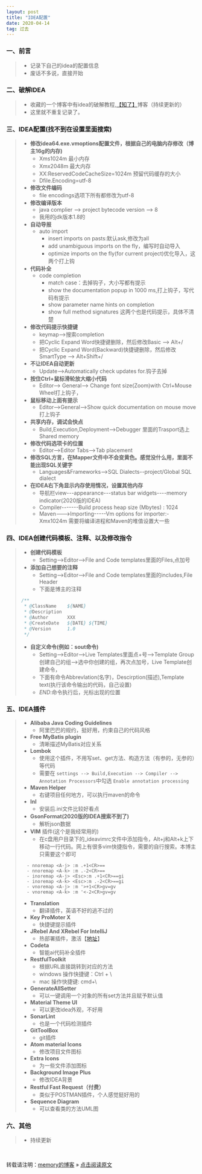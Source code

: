 ```yaml
---
layout: post
title: "IDEA配置"
date: 2020-04-14
tag: 过去
---
```

### 一、前言

> * 记录下自己的idea的配置信息
> * 废话不多说，直接开始

### 二、破解IDEA

> * 收藏的一个博客中有idea的破解教程,[【知了】](https://www.zhile.com)博客（持续更新的）
> * 这里就不重复记录了。

### 三、IDEA配置(找不到在设置里面搜索)

> * **修改idea64.exe.vmoptions配置文件，根据自己的电脑内存修改（博主16g的内存)**
>   - Xms1024m  最小内存
>   - Xmx2048m  最大内存
>   - XX:ReservedCodeCacheSize=1024m  预留代码缓存的大小
>   - Dfile.Encoding=utf-8
> * **修改文件编码**
>   - file encodings选项下所有都修改为utf-8
> * **修改编译版本**
>   - java complier --> project bytecode version --> 8
>   - 我用的jdk版本1.8的
> * **自动导报**
>   - auto import
>       - insert imports on pasts:默认ask,修改为all
>       - add unambiguous imports on the fly，编写时自动导入
>       - optimize imports on the fly(for current project)优化导入，这两个打上钩
> * **代码补全**
>   - code completion
>       - match case：去掉钩子，大小写都有提示
>       - show the documentation popup in 1000 ms,打上钩子，写代码有提示
>       - show parameter name hints on completion
>       - show full method signatures 这两个也是代码提示，具体不清楚
> * **修改代码提示快捷键**
>   - keymap-->搜索completion
>   - 把Cyclic Expand Word快捷键删除，然后修改Basic --> Alt+/
>   - 把Cyclic Expand Word(Backward)快捷键删除，然后修改SmartType --> Alt+Shift+/
> * **不让IDEA自动更新**
>   - Update-->Automatically check updates for.钩子去掉
> * **按住Ctrl+鼠标滑轮放大缩小代码**
>   - Editor--> General--> Change font size(Zoom)with Ctrl+Mouse Wheel打上钩子，
> * **鼠标移动上面有提示**
>   - Editor-->General-->Show quick documentation on mouse move 打上钩子
> * **共享内存，调试会快点**
>   - Build,Execution,Deployment-->Debugger 里面的Trasport选上Shared memory
> * **修改代码选项卡的位置**
>   - Editor-->Editor Tabs-->Tab placement
> * **修改SQL方言，在Mapper文件中不会变黄色。感觉没什么用，里面不能出现SQL关键字**
>   - Languages&Frameworks-->SQL Dialects--project/Global SQL dialect
> * **在IDEA右下角显示内存使用情况，设置其他内存**
>   - 导航栏view---appearance---status bar widgets----memory indicator(2020版的IDEA)
>   - Compiler-------Build process heap size (Mbytes)  : 1024   
>   - Maven--->Importing-----Vm options for importer:-Xmx1024m  需要将编译进程和Maven的堆值设置大一些

### 四、IDEA创建代码模板、注释、以及修改指令

> * **创建代码模板**
>   - Setting-->Editor-->File and Code templates里面的Files,点加号
> * **添加自己想要的注释**
>   - Setting-->Editor-->File and Code templates里面的includes,File Header
>   - 下面是博主的注释  
>       
> ```java
> /**
>  * @ClassName    ${NAME}
>  * @Description   
>  * @Author       XXX 
>  * @CreateDate   ${DATE} ${TIME}
>  * @Version      1.0
>  */
> ```
> * **自定义命令(例如：sout命令)**
>   - Setting-->Editor-->Live Templates里面点+号-->Template Group创建自己的组-->选中你创建的组，再次点加号，Live Template创建命令，
>   - 下面有命令Abbrevlation(名字)，Descirption(描述),Template text(执行该命令输出的代码，自己设置) 
>   - $END$:命令执行后，光标出现的位置

### 五、IDEA插件

> * **Alibaba Java Coding Guidelines**
>   - 阿里巴巴的规约，挺好用，约束自己的代码风格
> * **Free MyBatis plugin** 
>   - 清晰描述MyBatis对应关系
> * **Lombok**
>   - 使用这个插件，不用写set、get方法、构造方法（有参的，无参的）等代码
>   - 需要在 `settings --> Build,Execution --> Compiler --> Annotation Processors`中勾选 `Enable annotation processing`
> * **Maven Helper**
>   - 右键项目任何地方，可以执行maven的命令
> * **InI**
>   - 安装后.ini文件比较好看点
> * **GsonFormat(2020版的IDEA搜索不到了)**
>   - 解析json数据 
> * **VIM** 插件(这个是我经常用的)
>   - 在c盘用户目录下的_ideavimrc文件中添加指令，Alt+j和Alt+k上下移动一行代码。网上有很多vim快捷指令，需要的自行搜索。本博主只需要这个即可  
>      
> ```
>   - nnoremap <A-j> :m .+1<CR>==
>   - nnoremap <A-k> :m .-2<CR>==
>   - inoremap <A-j> <Esc>:m .+1<CR>==gi
>   - inoremap <A-k> <Esc>:m .-2<CR>==gi
>   - vnoremap <A-j> :m '>+1<CR>gv=gv
>   - vnoremap <A-k> :m '<-2<CR>gv=gv
> ```
>
> * **Translation**
>   - 翻译插件，英语不好的逃不过的
> * **Key ProMoter X**
>   - 快捷键提示插件
> * **JRebel And XRebel For IntelliJ**
>   - 热部署插件，激活【[地址](https://www.hexianwei.com/2019/07/10/jrebel%E6%BF%80%E6%B4%BB/)】
> * **Codeta**
>   - 智能ai代码补全插件
> * **RestfulToolkit**
>   - 根据URL直接跳转到对应的方法
>   - windows 操作快捷键：Ctrl + \
>   - mac 操作快捷键: cmd+\
> * **GenerateAllSetter**
>   - 可以一键调用一个对象的所有set方法并且赋予默认值
> * **Material Theme UI**
>   - 可以更改idea外观，不好用
> * **SonarLint**
>   - 也是一个代码检测插件
> * **GitToolBox**
>   - git插件
> * **Atom material Icons**
>   - 修改项目文件图标
> * **Extra Icons**
>   - 为一些文件添加图标
> * **Background Image Plus**
>   - 修改IDEA背景
> * **Restful Fast Request（付费）**
>   - 类似于POSTMAN插件，个人感觉挺好用的
> * **Sequence Diagram**
>   - 可以查看类的方法UML图

### 六、其他

> * 持续更新

<br>
    
转载请注明：[memory的博客](https://www.shendonghai.com) » [点击阅读原文](https://www.shendonghai.com/2020/04/IDEA%E9%85%8D%E7%BD%AE/) 